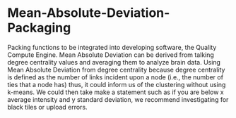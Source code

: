 # Mean-Absolute-Deviation-Packaging
Packing functions to be integrated into developing software, the Quality Compute Engine. Mean Absolute Deviation can be derived from talking degree centrality values and averaging them to analyze brain data.
Using Mean Absolute Deviation from degree centrality because degree centrality is defined as the number of links incident upon a node (i.e., the number of ties that a node has) thus, it could inform us of the clustering without using k-means. We could then take make a statement such as if you are below x average intensity and y standard deviation, we recommend investigating for black tiles or upload errors. 
